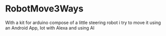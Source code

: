 # RobotMove3Ways
With a kit for arduino compose of a little steering robot i try to move it using an Android App, Iot with Alexa and using AI

